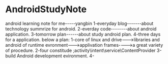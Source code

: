 # AndroidStudyNote
android learning note for me-----yangbin
1-everyday blog-------about technology summrize for android.
2-everday code--------about android application.
3-tomorrow plan------about study android plan.
4-three days for a application.
below a plan:
  1-core of linux and drive--->libraries and android of runtime evronment--->applivation frames---->a great variety of procedure.
  2-four constitude ;activity\intent\service\ContentProvider
  3-build Android development evironment.
  4-
